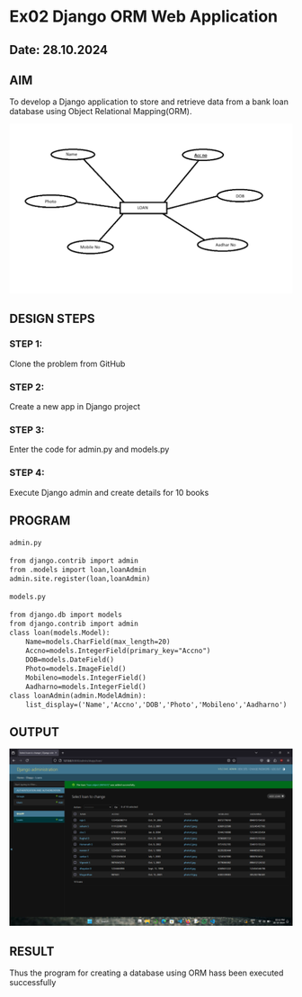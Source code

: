 # Ex02 Django ORM Web Application
## Date: 28.10.2024

## AIM
To develop a Django application to store and retrieve data from a bank loan database using Object Relational Mapping(ORM).

![alt text](<Screenshot (7).png>)



## DESIGN STEPS

### STEP 1:
Clone the problem from GitHub

### STEP 2:
Create a new app in Django project

### STEP 3:
Enter the code for admin.py and models.py

### STEP 4:
Execute Django admin and create details for 10 books

## PROGRAM
```
admin.py

from django.contrib import admin
from .models import loan,loanAdmin
admin.site.register(loan,loanAdmin)

models.py

from django.db import models
from django.contrib import admin
class loan(models.Model):
	Name=models.CharField(max_length=20)
	Accno=models.IntegerField(primary_key="Accno")
	DOB=models.DateField()
	Photo=models.ImageField()
	Mobileno=models.IntegerField()
	Aadharno=models.IntegerField()
class loanAdmin(admin.ModelAdmin):
	list_display=('Name','Accno','DOB','Photo','Mobileno','Aadharno')

```

## OUTPUT
![alt text](<Screenshot (6).png>)





## RESULT
Thus the program for creating a database using ORM hass been executed successfully
